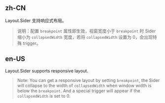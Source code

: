 ## zh-CN

Layout.Sider 支持响应式布局。

> 说明：配置 `breakpoint` 属性即生效，视窗宽度小于 `breakpoint` 时 Sider 缩小为 `collapsedWidth` 宽度，若将 `collapsedWidth` 设置为 0，会出现特殊 trigger。

## en-US

Layout.Sider supports responsive layout.

> Note: You can get a responsive layout by setting `breakpoint`, the Sider will collapse to the width of `collapsedWidth` when window width is below the `breakpoint`. And a special trigger will appear if the `collapsedWidth` is set to 0.
